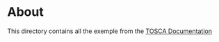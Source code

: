 # About
This directory contains all the exemple from the [TOSCA Documentation](http://docs.oasis-open.org/tosca/TOSCA-Simple-Profile-YAML/v1.0/TOSCA-Simple-Profile-YAML-v1.0.html)
